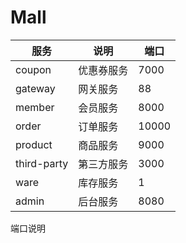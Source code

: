 # Mall


| 服务          | 说明    | 端口    |
|-------------|-------|-------|
| coupon      | 优惠券服务 | 7000  |
| gateway     | 网关服务  | 88    |
| member      | 会员服务  | 8000  |
| order       | 订单服务  | 10000 |
| product     | 商品服务  | 9000  |
| third-party | 第三方服务 | 3000  |
| ware        | 库存服务  | 1     |
| admin       | 后台服务  | 8080  |
端口说明
